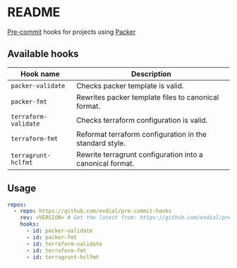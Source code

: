 # README

[Pre-commit](http://pre-commit.com) hooks for projects using [Packer](https://packer.io)

## Available hooks

| **Hook name**        | **Description**                                           |
|----------------------|-----------------------------------------------------------|
| `packer-validate`    | Checks packer template is valid.                          |
| `packer-fmt`         | Rewrites packer template files to canonical format.       |
| `terraform-validate` | Checks terraform configuration is valid.                  |
| `terraform-fmt`      | Reformat terraform configuration in the standard style.   |
| `terragrunt-hclfmt`  | Rewrite terragrunt configuration into a canonical format. |

## Usage

```yaml
repos:
  - repo: https://github.com/exdial/pre-commit-hooks
    rev: <VERSION> # Get the latest from: https://github.com/exdial/pre-commit-hooks/releases
    hooks:
      - id: packer-validate
      - id: packer-fmt
      - id: terraform-validate
      - id: terraform-fmt
      - id: terragrunt-hclfmt
```
